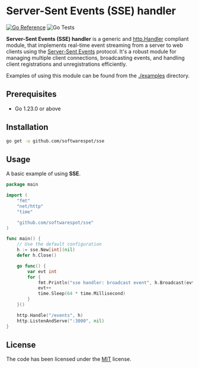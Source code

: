# Server-Sent Events (SSE) handler

[![Go Reference](https://pkg.go.dev/badge/github.com/softwarespot/sse.svg)](https://pkg.go.dev/github.com/softwarespot/sse) ![Go Tests](https://github.com/softwarespot/replay/actions/workflows/go.yml/badge.svg)

**Server-Sent Events (SSE) handler** is a generic and [http.Handler](https://pkg.go.dev/net/http#Handler) compliant module, that implements real-time event streaming from a server to web clients using the [Server-Sent Events](https://developer.mozilla.org/en-US/docs/Web/API/Server-sent_events/Using_server-sent_events) protocol. It's a robust module for managing multiple client connections, broadcasting events, and handling client registrations and unregistrations efficiently.

Examples of using this module can be found from the [./examples](./examples/) directory.

## Prerequisites

-   Go 1.23.0 or above

## Installation

```bash
go get -u github.com/softwarespot/sse
```

## Usage

A basic example of using **SSE**.

```Go
package main

import (
	"fmt"
	"net/http"
	"time"

	"github.com/softwarespot/sse"
)

func main() {
    // Use the default configuration
    h := sse.New[int](nil)
    defer h.Close()

    go func() {
        var evt int
        for {
            fmt.Println("sse handler: broadcast event", h.Broadcast(evt))
            evt++
            time.Sleep(64 * time.Millisecond)
        }
    }()

    http.Handle("/events", h)
    http.ListenAndServe(":3000", nil)
}
```

## License

The code has been licensed under the [MIT](https://opensource.org/license/mit) license.
